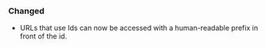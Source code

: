 ### Changed
- URLs that use Ids can now be accessed with a human-readable prefix in front of the id.
